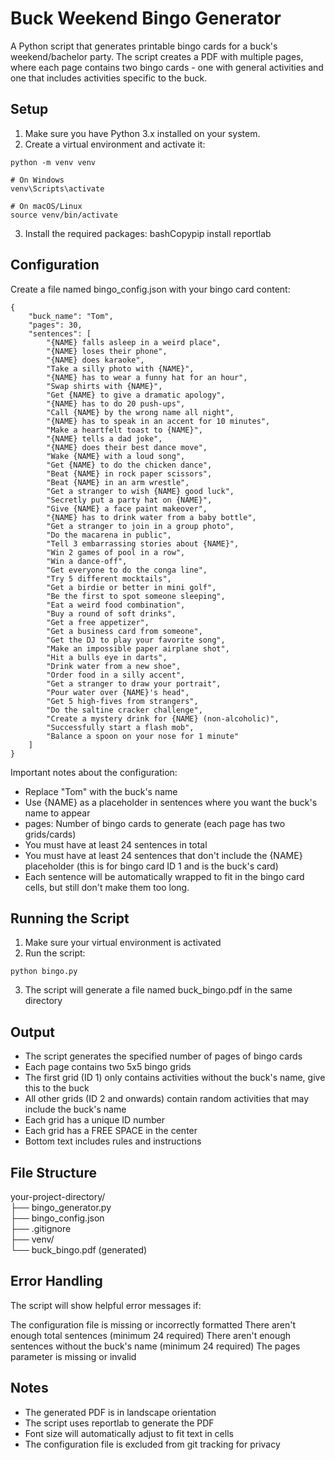 # Buck Weekend Bingo Generator
A Python script that generates printable bingo cards for a buck's weekend/bachelor party. The script creates a PDF with multiple pages, where each page contains two bingo cards - one with general activities and one that includes activities specific to the buck.

## Setup

1. Make sure you have Python 3.x installed on your system.
2. Create a virtual environment and activate it:
```
python -m venv venv

# On Windows
venv\Scripts\activate

# On macOS/Linux
source venv/bin/activate
```

3. Install the required packages:
bashCopypip install reportlab


## Configuration

Create a file named bingo_config.json with your bingo card content:
```
{
    "buck_name": "Tom",
    "pages": 30,
    "sentences": [
        "{NAME} falls asleep in a weird place",
        "{NAME} loses their phone",
        "{NAME} does karaoke",
        "Take a silly photo with {NAME}",
        "{NAME} has to wear a funny hat for an hour",
        "Swap shirts with {NAME}",
        "Get {NAME} to give a dramatic apology",
        "{NAME} has to do 20 push-ups",
        "Call {NAME} by the wrong name all night",
        "{NAME} has to speak in an accent for 10 minutes",
        "Make a heartfelt toast to {NAME}",
        "{NAME} tells a dad joke",
        "{NAME} does their best dance move",
        "Wake {NAME} with a loud song",
        "Get {NAME} to do the chicken dance",
        "Beat {NAME} in rock paper scissors",
        "Beat {NAME} in an arm wrestle",
        "Get a stranger to wish {NAME} good luck",
        "Secretly put a party hat on {NAME}",
        "Give {NAME} a face paint makeover",
        "{NAME} has to drink water from a baby bottle",
        "Get a stranger to join in a group photo",
        "Do the macarena in public",
        "Tell 3 embarrassing stories about {NAME}",
        "Win 2 games of pool in a row",
        "Win a dance-off",
        "Get everyone to do the conga line",
        "Try 5 different mocktails",
        "Get a birdie or better in mini golf",
        "Be the first to spot someone sleeping",
        "Eat a weird food combination",
        "Buy a round of soft drinks",
        "Get a free appetizer",
        "Get a business card from someone",
        "Get the DJ to play your favorite song",
        "Make an impossible paper airplane shot",
        "Hit a bulls eye in darts",
        "Drink water from a new shoe",
        "Order food in a silly accent",
        "Get a stranger to draw your portrait",
        "Pour water over {NAME}'s head",
        "Get 5 high-fives from strangers",
        "Do the saltine cracker challenge",
        "Create a mystery drink for {NAME} (non-alcoholic)",
        "Successfully start a flash mob",
        "Balance a spoon on your nose for 1 minute"
    ]
}
```

Important notes about the configuration:

- Replace "Tom" with the buck's name
- Use {NAME} as a placeholder in sentences where you want the buck's name to appear
- pages: Number of bingo cards to generate (each page has two grids/cards)
- You must have at least 24 sentences in total
- You must have at least 24 sentences that don't include the {NAME} placeholder (this is for bingo card ID 1 and is the buck's card)
- Each sentence will be automatically wrapped to fit in the bingo card cells, but still don't make them too long. 



## Running the Script

1. Make sure your virtual environment is activated
2. Run the script:
```
python bingo.py
```
3. The script will generate a file named buck_bingo.pdf in the same directory

## Output

- The script generates the specified number of pages of bingo cards
- Each page contains two 5x5 bingo grids
- The first grid (ID 1) only contains activities without the buck's name, give this to the buck
- All other grids (ID 2 and onwards) contain random activities that may include the buck's name
- Each grid has a unique ID number
- Each grid has a FREE SPACE in the center
- Bottom text includes rules and instructions

## File Structure
your-project-directory/<br>
├── bingo_generator.py<br>
├── bingo_config.json<br>
├── .gitignore<br>
├── venv/<br>
└── buck_bingo.pdf (generated)<br>

## Error Handling
The script will show helpful error messages if:

The configuration file is missing or incorrectly formatted
There aren't enough total sentences (minimum 24 required)
There aren't enough sentences without the buck's name (minimum 24 required)
The pages parameter is missing or invalid

## Notes

- The generated PDF is in landscape orientation
- The script uses reportlab to generate the PDF
- Font size will automatically adjust to fit text in cells
- The configuration file is excluded from git tracking for privacy